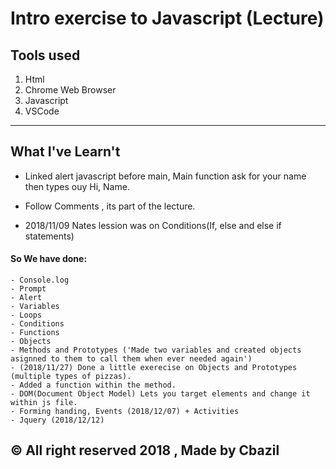 # Intro exercise to Javascript (Lecture)

## Tools used
1. Html
2. Chrome Web Browser
3. Javascript
4. VSCode

---

## What I've Learn't
- Linked alert javascript before main, Main function ask for your name then types ouy Hi, Name.
- Follow Comments , its part of the lecture.

- 2018/11/09 Nates lession was on Conditions(If, else and else if statements)

#### So We have done:
    - Console.log
    - Prompt
    - Alert
    - Variables
    - Loops
    - Conditions
    - Functions 
    - Objects
    - Methods and Prototypes ('Made two variables and created objects asignned to them to call them when ever needed again')
    - (2018/11/27) Done a little exerecise on Objects and Prototypes (multiple types of pizzas). 
    - Added a function within the method.
    - DOM(Document Object Model) Lets you target elements and change it within js file.
    - Forming handing, Events (2018/12/07) + Activities
    - Jquery (2018/12/12)

## &copy; All right reserved 2018 , Made by Cbazil